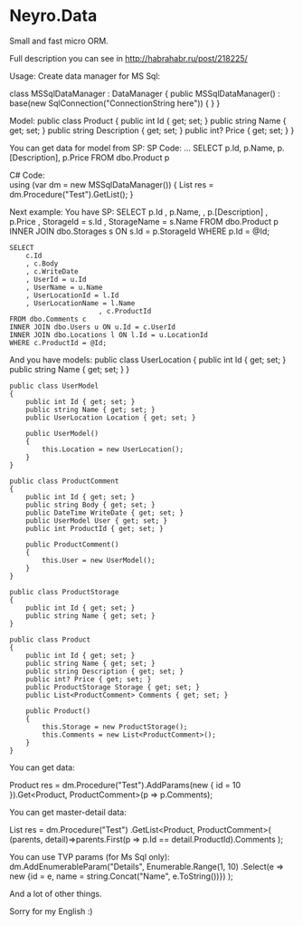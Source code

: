 Neyro.Data
==========
Small and fast micro ORM.

Full description you can see in http://habrahabr.ru/post/218225/


Usage:
Create data manager for MS Sql:

class MSSqlDataManager : DataManager 
{
    public MSSqlDataManager() : base(new SqlConnection("ConnectionString here")) { }
}

Model:
public class Product
{
        public int Id { get; set; }
        public string Name { get; set; }
        public string Description { get; set; }
        public int? Price { get; set; }
}

You can get data for model from SP:
SP Code:
...
SELECT p.Id, p.Name, p.[Description], p.Price
    FROM dbo.Product p
    
C# Code:    
using (var dm = new MSSqlDataManager())
{
    List<Product> res = dm.Procedure("Test").GetList<Product>();
}


Next example:
You have SP:
SELECT 
        p.Id
        , p.Name, 
        , p.[Description]
        , p.Price
        , StorageId = s.Id
        , StorageName = s.Name
    FROM dbo.Product p 
    INNER JOIN dbo.Storages s ON s.Id = p.StorageId
    WHERE p.Id = @Id;
    
    SELECT 
        c.Id
        , c.Body
        , c.WriteDate
        , UserId = u.Id
        , UserName = u.Name
        , UserLocationId = l.Id
        , UserLocationName = l.Name
                          , c.ProductId
    FROM dbo.Comments c 
    INNER JOIN dbo.Users u ON u.Id = c.UserId
    INNER JOIN dbo.Locations l ON l.Id = u.LocationId 
    WHERE c.ProductId = @Id;
  
And you have models:
public class UserLocation
    {
        public int Id { get; set; }
        public string Name { get; set; }
    }

    public class UserModel
    {
        public int Id { get; set; }
        public string Name { get; set; }
        public UserLocation Location { get; set; }

        public UserModel()
        {
            this.Location = new UserLocation();
        }
    }
    
    public class ProductComment
    {
        public int Id { get; set; }
        public string Body { get; set; }
        public DateTime WriteDate { get; set; }
        public UserModel User { get; set; }
        public int ProductId { get; set; }

        public ProductComment()
        {
            this.User = new UserModel();
        }
    }

    public class ProductStorage
    {
        public int Id { get; set; }
        public string Name { get; set; }
    }

    public class Product
    {
        public int Id { get; set; }
        public string Name { get; set; }
        public string Description { get; set; }
        public int? Price { get; set; }
        public ProductStorage Storage { get; set; }
        public List<ProductComment> Comments { get; set; }

        public Product()
        {
            this.Storage = new ProductStorage();
            this.Comments = new List<ProductComment>();
        }
    }
    
You can get data:

Product res = dm.Procedure("Test").AddParams(new { id = 10 }).Get<Product, ProductComment>(p => p.Comments);

You can get master-detail data:

List<Product> res = dm.Procedure("Test")
      .GetList<Product, ProductComment>(
        (parents, detail)=>parents.First(p => p.Id == detail.ProductId).Comments
      );
      
You can use TVP params (for Ms Sql only):
dm.AddEnumerableParam("Details",
                    Enumerable.Range(1, 10)
                        .Select(e => new {id = e, name = string.Concat("Name", e.ToString())})
                    );

And a lot of other things.

Sorry for my English :)
